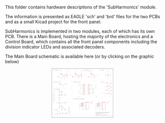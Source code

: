 This folder contains hardware descriptions of the 'SubHarmonics' module.

The information is presented as EAGLE 'sch' and 'brd' files for the two PCBs and as a small Kicad project for the front panel.

SubHarmonics is implemented in two modules, each of which has its own PCB. There is a Main Board, hosting the majority of the electronics and
a Control Board, which contains all the front panel components including the division indicator LEDs and associated decoders.

The Main Board schematic is available here (or by clicking on the graphic below)

<p align='center' width=100%>

<img width=40%, src="https://github.com/m0xpd/SubHarmonics/blob/main/Hardware/Control%20Board%20Schematic.png">
</p>



